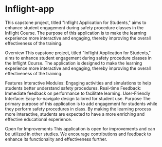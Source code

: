 # Inflight-app
This capstone project, titled "Inflight Application for Students," aims to enhance student engagement during safety procedure classes in the Inflight Course. The purpose of this application is to make the learning experience more interactive and engaging, thereby improving the overall effectiveness of the training.

Overview
This capstone project, titled "Inflight Application for Students," aims to enhance student engagement during safety procedure classes in the Inflight Course. The application is designed to make the learning experience more interactive and engaging, thereby improving the overall effectiveness of the training.

Features
Interactive Modules: Engaging activities and simulations to help students better understand safety procedures.
Real-time Feedback: Immediate feedback on performance to facilitate learning.
User-Friendly Interface: Easy-to-navigate design tailored for student use.
Purpose
The primary purpose of this application is to add engagement for students while they perform safety procedures in class. By making the learning process more interactive, students are expected to have a more enriching and effective educational experience.

Open for Improvements
This application is open for improvements and can be utilized in other studies. We encourage contributions and feedback to enhance its functionality and effectiveness further.
